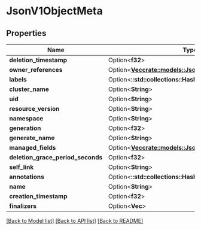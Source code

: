 # JsonV1ObjectMeta

## Properties

Name | Type | Description | Notes
------------ | ------------- | ------------- | -------------
**deletion_timestamp** | Option<**f32**> |  | [optional]
**owner_references** | Option<[**Vec<crate::models::JsonV1OwnerReference>**](json_V1OwnerReference.md)> |  | [optional]
**labels** | Option<**::std::collections::HashMap<String, String>**> |  | [optional]
**cluster_name** | Option<**String**> |  | [optional]
**uid** | Option<**String**> |  | [optional]
**resource_version** | Option<**String**> |  | [optional]
**namespace** | Option<**String**> |  | [optional]
**generation** | Option<**f32**> |  | [optional]
**generate_name** | Option<**String**> |  | [optional]
**managed_fields** | Option<[**Vec<crate::models::JsonV1ManagedFieldsEntry>**](json_V1ManagedFieldsEntry.md)> |  | [optional]
**deletion_grace_period_seconds** | Option<**f32**> |  | [optional]
**self_link** | Option<**String**> |  | [optional]
**annotations** | Option<**::std::collections::HashMap<String, String>**> |  | [optional]
**name** | Option<**String**> |  | [optional]
**creation_timestamp** | Option<**f32**> |  | [optional]
**finalizers** | Option<**Vec<String>**> |  | [optional]

[[Back to Model list]](../README.md#documentation-for-models) [[Back to API list]](../README.md#documentation-for-api-endpoints) [[Back to README]](../README.md)


